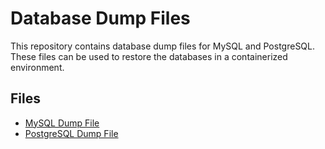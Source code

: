  
# Database Dump Files

This repository contains database dump files for MySQL and PostgreSQL. These files can be used to restore the databases in a containerized environment.

## Files

- [MySQL Dump File](./mysql_dump.sql)
- [PostgreSQL Dump File](./postgres_dump.sql)

